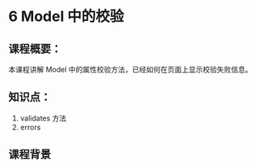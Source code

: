 # 6 Model 中的校验

## 课程概要：

本课程讲解 Model 中的属性校验方法，已经如何在页面上显示校验失败信息。

## 知识点：

1. validates 方法
2. errors

## 课程背景


